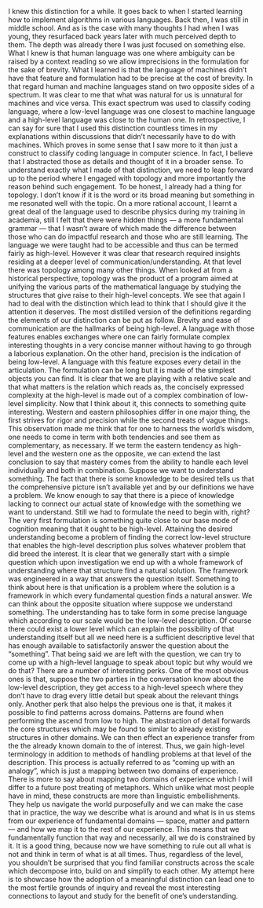 I knew this distinction for a while. It goes back to when I started learning how to implement algorithms in various languages. Back then, I was still in middle school. And as is the case with many thoughts I had when I was young, they resurfaced back years later with much perceived depth to them. The depth was already there I was just focused on something else.
What I knew is that human language was one where ambiguity can be raised by a context reading so we allow imprecisions in the formulation for the sake of brevity. What I learned is that the language of machines didn’t have that feature and formulation had to be precise at the cost of brevity. In that regard human and machine languages stand on two opposite sides of a spectrum. It was clear to me that what was natural for us is unnatural for machines and vice versa. This exact spectrum was used to classify coding language, where a low-level language was one closest to machine language and a high-level language was close to the human one.
In retrospective, I can say for sure that I used this distinction countless times in my explanations within discussions that didn’t necessarily have to do with machines. Which proves in some sense that I saw more to it than just a construct to classify coding language in computer science. In fact, I believe that I abstracted those as details and thought of it in a broader sense.
To understand exactly what I made of that distinction, we need to leap forward up to the period where I engaged with topology and more importantly the reason behind such engagement. To be honest, I already had a thing for topology. I don’t know if it is the word or its broad meaning but something in me resonated well with the topic. On a more rational account, I learnt a great deal of the language used to describe physics during my training in academia, still I felt that there were hidden things — a more fundamental grammar — that I wasn’t aware of which made the difference between those who can do impactful research and those who are still learning. The language we were taught had to be accessible and thus can be termed fairly as high-level. However it was clear that research required insights residing at a deeper level of communication/understanding. At that level there was topology among many other things. When looked at from a historical perspective, topology was the product of a program aimed at unifying the various parts of the mathematical language by studying the structures that give raise to their high-level concepts. We see that again I had to deal with the distinction which lead to think that I should give it the attention it deserves.
The most distilled version of the definitions regarding the elements of our distinction can be put as follow. Brevity and ease of communication are the hallmarks of being high-level. A language with those features enables exchanges where one can fairly formulate complex interesting thoughts in a very concise manner without having to go through a laborious explanation. On the other hand, precision is the indication of being low-level. A language with this feature exposes every detail in the articulation. The formulation can be long but it is made of the simplest objects you can find.
It is clear that we are playing with a relative scale and that what matters is the relation which reads as, the concisely expressed complexity at the high-level is made out of a complex combination of low-level simplicity.
Now that I think about it, this connects to something quite interesting. Western and eastern philosophies differ in one major thing, the first strives for rigor and precision while the second treats of vague things. This observation made me think that for one to harness the world’s wisdom, one needs to come in term with both tendencies and see them as complementary, as necessary. If we term the eastern tendency as high-level and the western one as the opposite, we can extend the last conclusion to say that mastery comes from the ability to handle each level individually and both in combination.
Suppose we want to understand something. The fact that there is some knowledge to be desired tells us that the comprehensive picture isn’t available yet and by our definitions we have a problem. We know enough to say that there is a piece of knowledge lacking to connect our actual state of knowledge with the something we want to understand. Still we had to formulate the need to begin with, right? The very first formulation is something quite close to our base mode of cognition meaning that it ought to be high-level. Attaining the desired understanding become a problem of finding the correct low-level structure that enables the high-level description plus solves whatever problem that did breed the interest. It is clear that we generally start with a simple question which upon investigation we end up with a whole framework of understanding where that structure find a natural solution. The framework was engineered in a way that answers the question itself.
Something to think about here is that unification is a problem where the solution is a framework in which every fundamental question finds a natural answer.
We can think about the opposite situation where suppose we understand something. The understanding has to take form in some precise language which according to our scale would be the low-level description. Of course there could exist a lower level which can explain the possibility of that understanding itself but all we need here is a sufficient descriptive level that has enough available to satisfactorily answer the question about the “something”. That being said we are left with the question, we can try to come up with a high-level language to speak about topic but why would we do that? There are a number of interesting perks. One of the most obvious ones is that, suppose the two parties in the conversation know about the low-level description, they get access to a high-level speech where they don’t have to drag every little detail but speak about the relevant things only. Another perk that also helps the previous one is that, it makes it possible to find patterns across domains. Patterns are found when performing the ascend from low to high. The abstraction of detail forwards the core structures which may be found to similar to already existing structures in other domains. We can then effect an experience transfer from the the already known domain to the of interest. Thus, we gain high-level terminology in addition to methods of handling problems at that level of the description. This process is actually referred to as “coming up with an analogy”, which is just a mapping between two domains of experience.
There is more to say about mapping two domains of experience which I will differ to a future post treating of metaphors. Which unlike what most people have in mind, these constructs are more than linguistic embellishments. They help us navigate the world purposefully and we can make the case that in practice, the way we describe what is around and what is in us stems from our experience of fundamental domains — space, matter and pattern — and how we map it to the rest of our experience. This means that we fundamentally function that way and necessarily, all we do is constrained by it. It is a good thing, because now we have something to rule out all what is not and think in term of what is at all times. Thus, regardless of the level, you shouldn’t be surprised that you find familiar constructs across the scale which decompose into, build on and simplify to each other.
My attempt here is to showcase how the adoption of a meaningful distinction can lead one to the most fertile grounds of inquiry and reveal the most interesting connections to layout and study for the benefit of one’s understanding.
